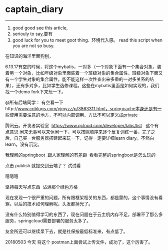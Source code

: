 # captain_diary

***
1. good good see this article,
2. seriouly to say,要有
3. good luck for you to meet goot thing.  环境代入感。 
read this script when you are not so busy.



在知识的海洋里面狗刨，









6.13.17有空的时候，将这个mybatis，一对多（一个对象下面有一个集合对象，装着另一个对象，比如年级对象里面装着一个班级对象的集合属性，班级对象下面又有一个学生对象的集合属性，能不能这样一次性查出来多重的一对多关系的结果），还有多对多，比如学生选修课程。这些在mybatis里面是如何实现的，我们找一个demo fork下来玩一下。

@所有后端同学：
    有空看一下http://www.cnblogs.com/yjmyzz/p/3863311.html，springcache本身还是有一些使用需要注意的地方，不可以内部调用、方法不可以定义成private

腾讯云。开发者实验室  https://www.qcloud.com/developer/labs/list   这个有点意思 闲来无事可以来休闲一下，可以按照顺序来逐个反复训练一番，完了之后，自己买一台服务器搭建起来玩一下，记得一定要详细learn diary。不然白learn，没有沉淀。





我理解的springboot  跟人家理解的有差距  看看完整的springboot是怎么玩的

点击 publish 就提交到云端了？  试试看


嗯嗯嗯

坚持每天写点东西  沾满那个绿色方格

现在发现一个很严重的问题，所有跟框架相关的东西，都是蒙的，这个事情没有看穿。以后的技术如何理解呢，头发都掉光了。








没有什么特别值得学习的东西了，现在问题在于云主机内存不足，部署不了那么多服务，springcloud需要部署的服务太多了。

友金所还可以继续呆下去，就是社保按最低标准来，有点低了。


20180503  今天 将这个 postman上面尝试上传文件，成功了，这个厉害了。








